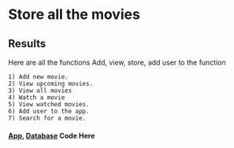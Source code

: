 # Store all the movies

## Results
Here are all the functions
Add, view, store, add user to the function
```
1) Add new movie.
2) View upcoming movies.
3) View all movies
4) Watch a movie
5) View watched movies.
6) Add user to the app.
7) Search for a movie.
```

#### [App](https://github.com/polo871209/projects/blob/main/MovieWatchList/app.py), [Database](https://github.com/polo871209/projects/blob/main/MovieWatchList/database.py) Code Here

